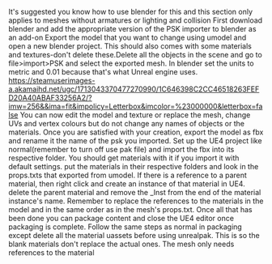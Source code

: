 It's suggested you know how to use blender for this and this section only applies to meshes without armatures or lighting and collision
First download blender and add the appropriate version of the PSK importer to blender as an add-on
Export the model that you want to change using umodel and open a new blender project. This should also comes with some materials and textures-don't delete these.Delete all the objects in the scene and go to file>import>PSK and select the exported mesh. In blender set the units to metric and 0.01 because that's what Unreal engine uses.
https://steamuserimages-a.akamaihd.net/ugc/1713043370477270990/1C646398C2CC46518263FEFD20A40ABAF33256A2/?imw=256&&ima=fit&impolicy=Letterbox&imcolor=%23000000&letterbox=false
You can now edit the model and texture or replace the mesh, change UVs and vertex colours but do not change any names of objects or the materials. Once you are satisfied with your creation, export the model as fbx and rename it the name of the psk you imported.
Set up the UE4 project like normal(remember to turn off use pak file) and import the fbx into its respective folder. You should get materials with it if you import it with default settings. put the materials in their respective folders and look in the props.txts that exported from umodel. If there is a reference to a parent material, then right click and create an instance of that material in UE4. delete the parent material and remove the _Inst from the end of the material instance's name. Remember to replace the references to the materials in the model and in the same order as in the mesh's props.txt. Once all that has been done you can package content and close the UE4 editor once packaging is complete. Follow the same steps as normal in packaging except delete all the material uassets before using unrealpak. This is so the blank materials don't replace the actual ones. The mesh only needs references to the material
